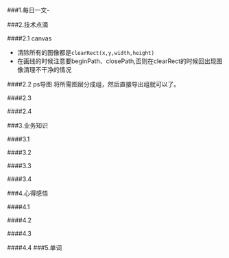 ###1.每日一文-

###2.技术点滴

####2.1 canvas
* 清除所有的图像都是`clearRect(x,y,width,height)`
* 在画线的时候注意要beginPath、closePath,否则在clearRect的时候回出现图像清理不干净的情况

####2.2 ps导图
将所需图层分成组，然后直接导出组就可以了。

####2.3

####2.4

###3.业务知识

####3.1

####3.2

####3.3

####3.4

###4.心得感悟

####4.1

####4.2

####4.3

####4.4
###5.单词
